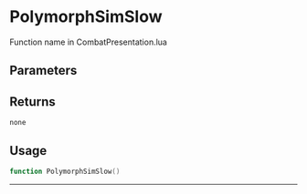 # PolymorphSimSlow
Function name in CombatPresentation.lua
## Parameters

## Returns
`none`
## Usage
```lua
function PolymorphSimSlow()
```
---
